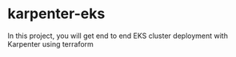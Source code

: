 # karpenter-eks
In this project, you will get end to end EKS cluster deployment with Karpenter using terraform
